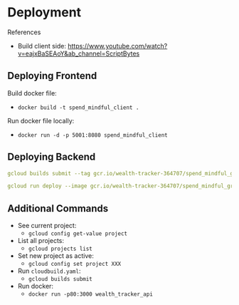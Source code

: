 # Deployment
References
- Build client side: https://www.youtube.com/watch?v=eajxBaSEAoY&ab_channel=ScriptBytes
  
## Deploying Frontend

Build docker file:
- `docker build -t spend_mindful_client .`
  
Run docker file locally:
- `docker run -d -p 5001:8080 spend_mindful_client`

## Deploying Backend

```YAML
gcloud builds submit --tag gcr.io/wealth-tracker-364707/spend_mindful_graphql

gcloud run deploy --image gcr.io/wealth-tracker-364707/spend_mindful_graphql --platform managed --max-instances=1 --port=8080
```

## Additional Commands

- See current project:
  - `gcloud config get-value project`
- List all projects:
  - `gcloud projects list`
- Set new project as active:
  - `gcloud config set project XXX`
- Run `cloudbuild.yaml`:
  - `gcloud builds submit`
- Run docker:
  - `docker run -p80:3000 wealth_tracker_api`
